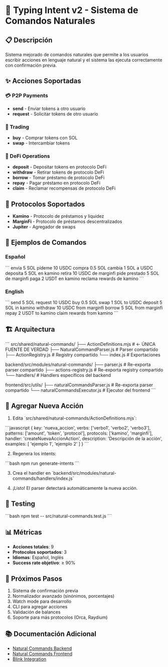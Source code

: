 # 🚀 Typing Intent v2 - Sistema de Comandos Naturales

## 📋 Descripción

Sistema mejorado de comandos naturales que permite a los usuarios escribir acciones en lenguaje natural y el sistema las ejecuta correctamente con confirmación previa.

## ✨ Acciones Soportadas

### 💳 P2P Payments
- **send** - Enviar tokens a otro usuario
- **request** - Solicitar tokens de otro usuario

### 🔄 Trading
- **buy** - Comprar tokens con SOL
- **swap** - Intercambiar tokens

### 🏦 DeFi Operations
- **deposit** - Depositar tokens en protocolo DeFi
- **withdraw** - Retirar tokens de protocolo DeFi
- **borrow** - Tomar préstamo de protocolo DeFi
- **repay** - Pagar préstamo en protocolo DeFi
- **claim** - Reclamar recompensas de protocolo DeFi

## 🎯 Protocolos Soportados

- **Kamino** - Protocolo de préstamos y liquidez
- **MarginFi** - Protocolo de préstamos descentralizados
- **Jupiter** - Agregador de swaps

## 📝 Ejemplos de Comandos

### Español
\`\`\`
envía 5 SOL
pídeme 10 USDC
compra 0.5 SOL
cambia 1 SOL a USDC
deposita 5 SOL en kamino
retira 10 USDC de marginfi
pide prestado 5 SOL de marginfi
paga 2 USDT en kamino
reclama rewards de kamino
\`\`\`

### English
\`\`\`
send 5 SOL
request 10 USDC
buy 0.5 SOL
swap 1 SOL to USDC
deposit 5 SOL in kamino
withdraw 10 USDC from marginfi
borrow 5 SOL from marginfi
repay 2 USDT to kamino
claim rewards from kamino
\`\`\`

## 🏗️ Arquitectura

\`\`\`
src/shared/natural-commands/
├── ActionDefinitions.mjs     # ← ÚNICA FUENTE DE VERDAD
├── NaturalCommandParser.js   # Parser compartido
├── ActionRegistry.js         # Registry compartido
└── index.js                  # Exportaciones

backend/src/modules/natural-commands/
├── parser.js                 # Re-exporta parser compartido
├── actions-registry.js       # Re-exporta registry compartido
└── handlers/                 # Handlers específicos del backend

frontend/src/utils/
├── naturalCommandsParser.js  # Re-exporta parser compartido
└── naturalCommandsExecutor.js # Ejecutor del frontend
\`\`\`

## 🔧 Agregar Nueva Acción

1. Edita \`src/shared/natural-commands/ActionDefinitions.mjs\`:

\`\`\`javascript
{
  key: 'nueva_accion',
  verbs: ['verbo1', 'verbo2', 'verbo3'],
  patterns: ['amount', 'token', 'protocol'],
  protocols: ['kamino', 'marginfi'],
  handler: 'createNuevaAccionAction',
  description: 'Descripción de la acción',
  examples: [
    'ejemplo 1',
    'ejemplo 2'
  ]
}
\`\`\`

2. Regenera los intents:

\`\`\`bash
npm run generate-intents
\`\`\`

3. Crea el handler en \`backend/src/modules/natural-commands/handlers/index.js\`

4. ¡Listo! El parser detectará automáticamente la nueva acción.

## 🧪 Testing

\`\`\`bash
npm test -- src/natural-commands.test.js
\`\`\`

## 📊 Métricas

- **Acciones totales**: 9
- **Protocolos soportados**: 3
- **Idiomas**: Español, Inglés
- **Success rate objetivo**: ≥ 90%

## 🎯 Próximos Pasos

1. Sistema de confirmación previa
2. Normalizador avanzado (sinónimos, porcentajes)
3. Watch mode para desarrollo
4. CLI para agregar acciones
5. Validación de balances
6. Soporte para más protocolos (Orca, Raydium)

## 📚 Documentación Adicional

- [Natural Commands Backend](backend/src/modules/natural-commands/README.md)
- [Natural Commands Frontend](frontend/src/utils/README-natural-commands.md)
- [Blink Integration](docs/dial-to-blinks.md)


